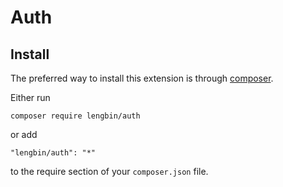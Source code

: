 # Auth



Install
------------

The preferred way to install this extension is through [composer](http://getcomposer.org/download/).

Either run

```
composer require lengbin/auth
```

or add

```
"lengbin/auth": "*"
```
to the require section of your `composer.json` file.


